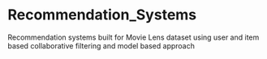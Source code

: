 # Recommendation_Systems
Recommendation systems built for Movie Lens dataset using user and item based collaborative filtering and model based approach
